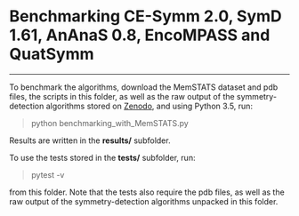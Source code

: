 # Benchmarking CE-Symm 2.0, SymD 1.61, AnAnaS 0.8, EncoMPASS and QuatSymm
---

To benchmark the algorithms, download the MemSTATS dataset and pdb files, the scripts in this folder, as well as
the raw output of the symmetry-detection algorithms stored on [Zenodo](https://doi.org/10.5281/zenodo.3228539), and using Python 3.5, run:

> python benchmarking_with_MemSTATS.py

Results are written in the **results/** subfolder.

To use the tests stored in the **tests/** subfolder, run:

> pytest -v

from this folder. Note that the tests also require the pdb files, as well as the raw output of the symmetry-detection algorithms unpacked in this folder.
